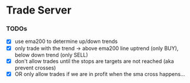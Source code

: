 # Trade Server

### TODOs
* [x] use ema200 to determine up/down trends
* [x] only trade with the trend -> above ema200 line uptrend (only BUY), below down trend (only SELL)
* [x] don't allow trades until the stops are targets are not reached (aka prevent crosses)
* [x] OR only allow trades if we are in profit when the sma cross happens...
